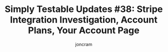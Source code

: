 ---
layout: default
title: "Simply Testable Updates #38: Stripe Integration Investigation, Account Plans, Your Account Page"
short_title: "Simply Testable Updates #38: Stripe Integration, Accounts, Your Account"
author: joncram
newsletter:
    issue_number: 38th
    url: https://us5.campaign-archive2.com/?u=ac75e33d993d2b502e333ddd0&amp;id=68dead589e
    closing_sentence: I'm off on vacation to Scotland for about a week. Expect the next newsletter the Wednesday after I return on May 15.
    highlights:
        - Stripe (payment handling) integration investigation
        - Initial account plans created
        - Your account page progress
        - Account plan limits not yet implemented
---
